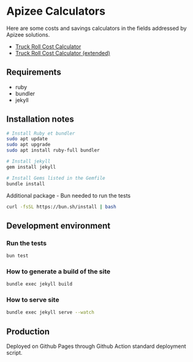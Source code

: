 # Apizee Calculators

Here are some costs and savings calculators in the fields addressed by Apizee solutions.

- [Truck Roll Cost Calculator](https://apizee.github.io/apizee-calculators/truck-roll-calculator/)
- [Truck Roll Cost Calculator (extended)](https://apizee.github.io/apizee-calculators/truck-roll-calculator-extended/en/)

## Requirements

- ruby
- bundler
- jekyll

## Installation notes

```bash
# Install Ruby et bundler
sudo apt update
sudo apt upgrade
sudo apt install ruby-full bundler

# Install jekyll
gem install jekyll

# Install Gems listed in the Gemfile
bundle install
```

Additional package - Bun needed to run the tests

```bash
curl -fsSL https://bun.sh/install | bash 
```

## Development environment

### Run the tests

```bash
bun test
```

### How to generate a build of the site

```bash
bundle exec jekyll build
```

### How to serve site

```bash
bundle exec jekyll serve --watch
```

## Production

Deployed on Github Pages through Github Action standard deployment script.
